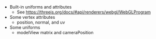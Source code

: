 - Built-in uniforms and attributes
	- See https://threejs.org/docs/#api/renderers/webgl/WebGLProgram
- Some vertex attributes
	- position, normal, and uv
- Some uniforms
	- modelView matrix and cameraPosition